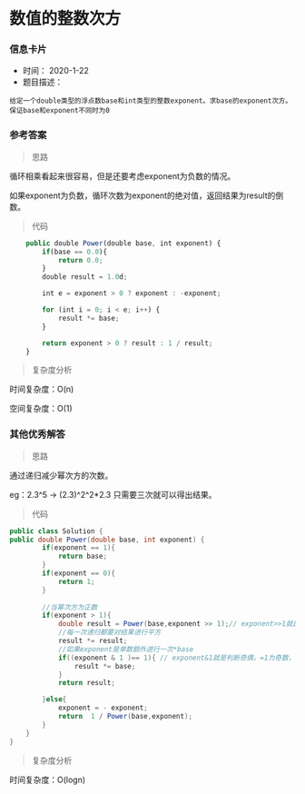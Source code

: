 # 数值的整数次方 

### 信息卡片 

- 时间： 2020-1-22
- 题目描述：

```
给定一个double类型的浮点数base和int类型的整数exponent。求base的exponent次方。
保证base和exponent不同时为0
```



### 参考答案

> 思路

循环相乘看起来很容易，但是还要考虑exponent为负数的情况。

如果exponent为负数，循环次数为exponent的绝对值，返回结果为result的倒数。




> 代码

```js
    public double Power(double base, int exponent) {
        if(base == 0.0){
            return 0.0;
        }
        double result = 1.0d;

        int e = exponent > 0 ? exponent : -exponent;

        for (int i = 0; i < e; i++) {
            result *= base;
        }

        return exponent > 0 ? result : 1 / result;
    }
```



> 复杂度分析

时间复杂度：O(n)

空间复杂度：O(1)



### 其他优秀解答 

> 思路

通过递归减少幂次方的次数。

eg：2.3^5 -> (2.3)^2^2*2.3  只需要三次就可以得出结果。



> 代码

```java
public class Solution {
public double Power(double base, int exponent) {
        if(exponent == 1){
            return base;
        }
        if(exponent == 0){
            return 1;
        }
		
    	//当幂次方为正数
        if(exponent > 1){
            double result = Power(base,exponent >> 1);// exponent>>1就是exponent/2，但是右移效率更高
            //每一次递归都要对结果进行平方
            result *= result;
            //如果exponent是单数额外进行一次*base
            if((exponent & 1 )== 1){ // exponent&1就是判断奇偶，=1为奇数，比%效率更高
                result *= base;
            }
            return result;

        }else{
            exponent = - exponent;
            return  1 / Power(base,exponent);
        }
    }
}
```



> 复杂度分析

时间复杂度：O(logn)


